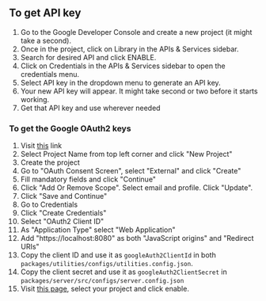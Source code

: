 ## To get API key

1. Go to the Google Developer Console and create a new project (it might take a second).
2. Once in the project, click on Library in the APIs & Services sidebar.
3. Search for desired API and click ENABLE.
4. Click on Credentials in the APIs & Services sidebar to open the credentials menu.
5. Select API key in the dropdown menu to generate an API key.
6. Your new API key will appear. It might take second or two before it starts working.
7. Get that API key and use wherever needed

### To get the Google OAuth2 keys

1. Visit [this](https://console.developers.google.com/apis/credentials) link
2. Select Project Name from top left corner and click "New Project"
3. Create the project 
4. Go to "OAuth Consent Screen", select "External" and click "Create"
5. Fill mandatory fields and click "Continue"
6. Click "Add Or Remove Scope". Select email and profile. Click "Update".
7. Click "Save and Continue"
8. Go to Credentials
9. Click "Create Credentials"
10. Select "OAuth2 Client ID"
11. As "Application Type" select "Web Application"
12. Add "https://localhost:8080" as both "JavaScript origins" and "Redirect URIs"
13. Copy the client ID and use it as `googleAuth2ClientId`
    in both `packages/utilities/configs/utilities.config.json`.
14. Copy the client secret and use it as `googleAuth2ClientSecret`
    in `packages/server/src/configs/server.config.json`
15. Visit [this page](https://console.developers.google.com/apis/library/people.googleapis.com),
    select your project and click enable.

